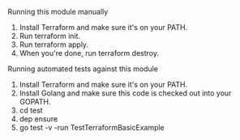 Running this module manually

1. Install Terraform and make sure it's on your PATH.
1. Run terraform init.
1. Run terraform apply.
1. When you're done, run terraform destroy.

Running automated tests against this module

1.    Install Terraform and make sure it's on your PATH.
1.    Install Golang and make sure this code is checked out into your GOPATH.
1.    cd test
1.    dep ensure
1.    go test -v -run TestTerraformBasicExample
